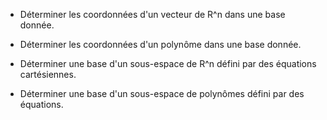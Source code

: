* Déterminer les coordonnées d'un vecteur de R^n dans une base donnée.

* Déterminer les coordonnées d'un polynôme dans une base donnée.

* Déterminer une base d'un sous-espace de R^n défini par des équations cartésiennes.

* Déterminer une base d'un sous-espace de polynômes défini par des équations.